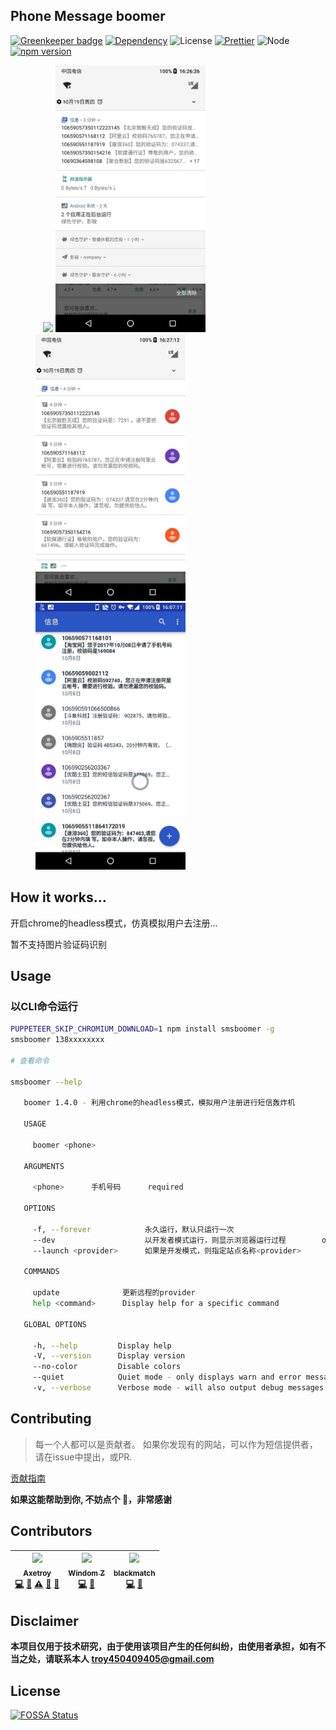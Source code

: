 ## Phone Message boomer

[![Greenkeeper badge](https://badges.greenkeeper.io/axetroy/sms-boom.svg)](https://greenkeeper.io/)
[![Dependency](https://david-dm.org/axetroy/smsboomer.svg)](https://david-dm.org/axetroy/smsboomer)
![License](https://img.shields.io/badge/license-Apache-green.svg)
[![Prettier](https://img.shields.io/badge/Code%20Style-Prettier-green.svg)](https://github.com/prettier/prettier)
![Node](https://img.shields.io/badge/node-%3E=7.6-blue.svg?style=flat-square)
[![npm version](https://badge.fury.io/js/smsboomer.svg)](https://badge.fury.io/js/smsboomer)

<figure class="third">
    <img src="https://github.com/axetroy/sms-boom/raw/master/screenshot.gif">
    <img src="https://github.com/axetroy/sms-boom/raw/master/screenshot1.jpg" width="240" height="427">
    <img src="https://github.com/axetroy/sms-boom/raw/master/screenshot2.jpg" width="240" height="427">
    <img src="https://github.com/axetroy/sms-boom/raw/master/screenshot3.jpg" width="240" height="427">
</figure>

## How it works...

开启chrome的headless模式，仿真模拟用户去注册...

暂不支持图片验证码识别

## Usage

###  以CLI命令运行

```bash
PUPPETEER_SKIP_CHROMIUM_DOWNLOAD=1 npm install smsboomer -g
smsboomer 138xxxxxxxx

# 查看命令

smsboomer --help

   boomer 1.4.0 - 利用chrome的headless模式，模拟用户注册进行短信轰炸机

   USAGE

     boomer <phone>

   ARGUMENTS

     <phone>      手机号码      required

   OPTIONS

     -f, --forever            永久运行，默认只运行一次                      optional      default: false
     --dev                    以开发者模式运行，则显示浏览器运行过程        optional      default: false
     --launch <provider>      如果是开发模式，则指定站点名称<provider>      optional      default: ""

   COMMANDS

     update              更新远程的provider
     help <command>      Display help for a specific command

   GLOBAL OPTIONS

     -h, --help         Display help
     -V, --version      Display version
     --no-color         Disable colors
     --quiet            Quiet mode - only displays warn and error messages
     -v, --verbose      Verbose mode - will also output debug messages

```

## Contributing

> 每一个人都可以是贡献者。
> 如果你发现有的网站，可以作为短信提供者，请在issue中提出，或PR.

[贡献指南](https://github.com/axetroy/sms-boom/blob/master/CONTRIBUTING.md)

**如果这能帮助到你, 不妨点个 :star2:，非常感谢**

## Contributors

<!-- ALL-CONTRIBUTORS-LIST:START - Do not remove or modify this section -->
| [<img src="https://avatars1.githubusercontent.com/u/9758711?v=3" width="100px;"/><br /><sub><b>Axetroy</b></sub>](http://axetroy.github.io)<br />[💻](https://github.com/axetroy/sms-boom/commits?author=axetroy "Code") [🔌](#plugin-axetroy "Plugin/utility libraries") [⚠️](https://github.com/axetroy/sms-boom/commits?author=axetroy "Tests") [🐛](https://github.com/axetroy/sms-boom/issues?q=author%3Aaxetroy "Bug reports") [🎨](#design-axetroy "Design") | [<img src="https://avatars0.githubusercontent.com/u/14875359?v=3" width="100px;"/><br /><sub><b>Windom Z</b></sub>](http://windomz.github.io/)<br />[💻](https://github.com/axetroy/sms-boom/commits?author=WindomZ "Code") [📖](https://github.com/axetroy/sms-boom/commits?author=WindomZ "Documentation") | [<img src="https://avatars0.githubusercontent.com/u/12443954?s=460&v=4" width="100px;"/><br /><sub><b>blackmatch</b></sub>](https://github.com/blackmatch)<br />[💻](https://github.com/axetroy/sms-boom/commits?author=blackmatch "Code") [🐛](https://github.com/axetroy/sms-boom/issues?q=author%3Ablackmatch "Bug reports") |
| :---: | :---: | :---: |
<!-- ALL-CONTRIBUTORS-LIST:END -->

## Disclaimer

**本项目仅用于技术研究，由于使用该项目产生的任何纠纷，由使用者承担，如有不当之处，请联系本人 troy450409405@gmail.com**

## License

[![FOSSA Status](https://app.fossa.io/api/projects/git%2Bgithub.com%2Faxetroy%2Fsms-boom.svg?type=large)](https://app.fossa.io/projects/git%2Bgithub.com%2Faxetroy%2Fsms-boom?ref=badge_large)
